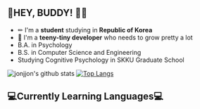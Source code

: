 ## 👻HEY, BUDDY! 👋👋
+ ✏ I'm a **student** studying in **Republic of Korea**
+ 🌱 I'm a **teeny-tiny developer** who needs to grow pretty a lot 
+ B.A. in Psychology
+ B.S. in Computer Science and Engineering
+ Studying Cognitive Psychology in SKKU Graduate School

![jonjjon's github stats](https://github-readme-stats.vercel.app/api?username=jonjjon&show_icons=true&theme=vue) 
[![Top Langs](https://github-readme-stats.vercel.app/api/top-langs/?username=jonjjon&layout=compact&theme=vue)](https://github.com/metleeha)



<h2>💻Currently Learning Languages💻</h2>




